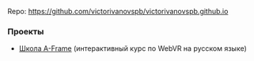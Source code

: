 Repo: <a href="https://github.com/victorivanovspb/victorivanovspb.github.io/">https://github.com/victorivanovspb/victorivanovspb.github.io</a>

### Проекты
* <a href="https://victorivanovspb.github.io/aframe-school-ru">Школа A-Frame</a> (интерактивный курс по WebVR на русском языке)
